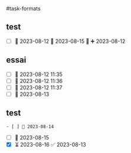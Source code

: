 

#task-formats 

## test

- [ ] 🛫 2023-08-12 📅 2023-08-15 🔽 ➕ 2023-08-12 

## essai 

- [ ] 🛫 2023-08-12 11:35
- [ ] 🛫 2023-08-12 11:36
- [ ] 🛫 2023-08-12 11:37
- [ ] 🛫 2023-08-13

## test

	- [ ] 🛫 2023-08-14
- [ ]  🛫 2023-08-15
- [x]  ⏳ 2023-08-16 ✅ 2023-08-13